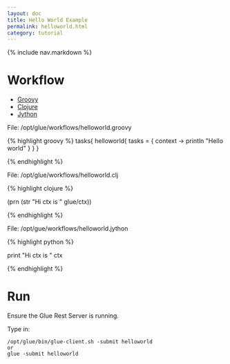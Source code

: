 ```yaml
---
layout: doc
title: Hello World Example
permalink: helloworld.html
category: tutorial
---
```



{% include nav.markdown %}

# Workflow

<div id="tabs">
  <ul>
    <li><a href="#tabs-1">Groovy</a></li>
    <li><a href="#tabs-2">Clojure</a></li>
    <li><a href="#tabs-3">Jython</a></li>
  </ul>
  <div id="tabs-1">

File: /opt/glue/workflows/helloworld.groovy

{% highlight groovy %}
	tasks{
		helloworld{
			tasks = { context ->
				println "Hello world"
			}
		}
	}
	
{% endhighlight %}

  </div>
  <div id="tabs-2">
File: /opt/glue/workflows/helloworld.clj

{% highlight clojure %}

(prn (str "Hi ctx is " glue/ctx))

{% endhighlight %}

  </div>
  <div id="tabs-3">
File: /opt/gue/workflows/helloworld.jython

{% highlight python %}

print "Hi ctx is " ctx

{% endhighlight %}
  </div>
</div>
	
# Run

Ensure the Glue Rest Server is running.

Type in:

	/opt/glue/bin/glue-client.sh -submit helloworld
	or 
	glue -submit helloworld
	

